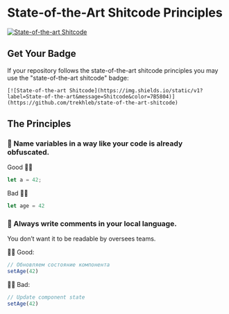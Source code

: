 # State-of-the-Art Shitcode Principles

[![State-of-the-art Shitcode](https://img.shields.io/static/v1?label=State-of-the-art&message=Shitcode&color=7B5804)](https://github.com/trekhleb/state-of-the-art-shitcode)

## Get Your Badge

If your repository follows the state-of-the-art shitcode principles you may use the "state-of-the-art shitcode" badge:

```
[![State-of-the-art Shitcode](https://img.shields.io/static/v1?label=State-of-the-art&message=Shitcode&color=7B5804)](https://github.com/trekhleb/state-of-the-art-shitcode)
```

## The Principles

### 💩 Name variables in a way like your code is already obfuscated.

Good 👍🏻

```javascript
let a = 42;
```

Bad 👎🏻

```javascript
let age = 42
```

### 💩 Always write comments in your local language.

You don’t want it to be readable by oversees teams.

👍🏻 Good:

```javascript
// Обновляем состояние компонента
setAge(42)
```

👎🏻 Bad:

```javascript
// Update component state
setAge(42)
```